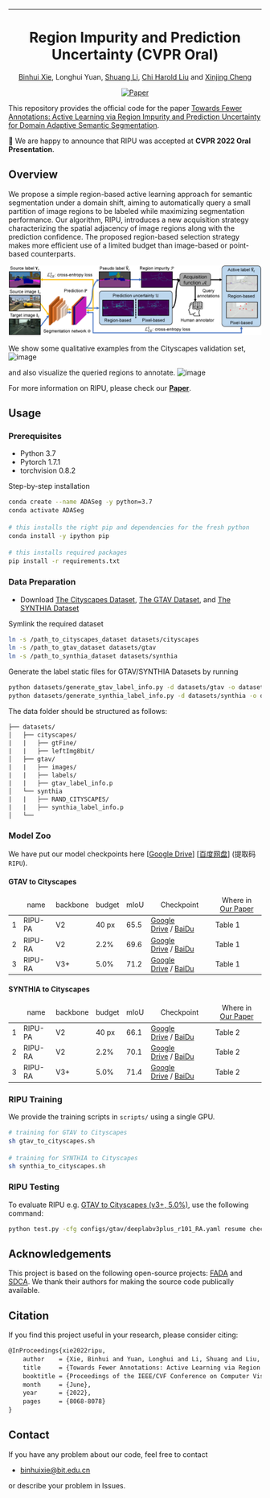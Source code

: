  ---

<div align="center">    
 
# Region Impurity and Prediction Uncertainty (CVPR Oral)

[Binhui Xie](https://binhuixie.github.io), Longhui Yuan, [Shuang Li](https://shuangli.xyz), [Chi Harold Liu](https://scholar.google.com/citations?user=3IgFTEkAAAAJ&hl=en) and [Xinjing Cheng](https://scholar.google.com/citations?user=8QbRVCsAAAAJ&hl=en)


[![Paper](http://img.shields.io/badge/paper-arxiv.2111.12940-B31B1B.svg)](https://arxiv.org/abs/2111.12940)

</div>

This repository provides the official code for the paper [Towards Fewer Annotations: Active Learning via Region Impurity and Prediction Uncertainty for Domain Adaptive Semantic Segmentation](https://arxiv.org/abs/2111.12940).

🥳 We are happy to announce that RIPU was accepted at **CVPR 2022 Oral Presentation**.

## Overview
We propose a simple region-based active learning approach for semantic segmentation under a domain shift, aiming to automatically query a small partition of image regions to be labeled while maximizing segmentation performance. 
Our algorithm, RIPU, introduces a new acquisition strategy characterizing the spatial adjacency of image regions along with the prediction confidence. 
The proposed region-based selection strategy makes more efficient use of a limited budget than image-based or point-based counterparts. 

![image](resources/framework.png)

We show some qualitative examples from the Cityscapes validation set, 
![image](resources/visualization_results.png)

and also visualize the queried regions to annotate.
![image](resources/visualization_active.png)

For more information on RIPU, please check our **[Paper](https://arxiv.org/pdf/2111.12940.pdf)**.

## Usage
### Prerequisites
- Python 3.7
- Pytorch 1.7.1
- torchvision 0.8.2

Step-by-step installation

```bash
conda create --name ADASeg -y python=3.7
conda activate ADASeg

# this installs the right pip and dependencies for the fresh python
conda install -y ipython pip

# this installs required packages
pip install -r requirements.txt

```

### Data Preparation

- Download [The Cityscapes Dataset](https://www.cityscapes-dataset.com/), [The GTAV Dataset](https://download.visinf.tu-darmstadt.de/data/from_games/), and [The SYNTHIA Dataset](https://synthia-dataset.net/)

Symlink the required dataset

```bash
ln -s /path_to_cityscapes_dataset datasets/cityscapes
ln -s /path_to_gtav_dataset datasets/gtav
ln -s /path_to_synthia_dataset datasets/synthia
```

Generate the label static files for GTAV/SYNTHIA Datasets by running

```bash
python datasets/generate_gtav_label_info.py -d datasets/gtav -o datasets/gtav/
python datasets/generate_synthia_label_info.py -d datasets/synthia -o datasets/synthia/
```

The data folder should be structured as follows:

```
├── datasets/
│   ├── cityscapes/     
|   |   ├── gtFine/
|   |   ├── leftImg8bit/
│   ├── gtav/
|   |   ├── images/
|   |   ├── labels/
|   |   ├── gtav_label_info.p
│   └──	synthia
|   |   ├── RAND_CITYSCAPES/
|   |   ├── synthia_label_info.p
│   └──	
```

### Model Zoo
We have put our model checkpoints here [[Google Drive](https://drive.google.com/drive/folders/1GUGsMHnBHlk5rlkAsUq55O2GNdFF_--a?usp=sharing)] [[百度网盘](https://pan.baidu.com/s/17PovD8QfMzZiC5pyYzOqXA)] (提取码`RIPU`).

#### GTAV to Cityscapes
<table>
  <thead>
    <tr style="text-align: center;">
      <td></td>
      <td>name</td>
      <td>backbone</td>
      <td>budget</td>
      <td>mIoU</td>
     <td>Checkpoint</td>
    <td>Where in <a href="https://arxiv.org/abs/2111.12940">Our Paper</a></td>
    </tr>
  </thead>
  <tbody>
    <tr>
      <td>1</td>
      <td>RIPU-PA</td>
      <td>V2</td>
      <td>40 px</td>
      <td>65.5</td>
      <td><a href="https://drive.google.com/drive/folders/1GUGsMHnBHlk5rlkAsUq55O2GNdFF_--a?usp=sharing">Google Drive</a>&nbsp/&nbsp<a href="https://pan.baidu.com/s/17PovD8QfMzZiC5pyYzOqXA">BaiDu</a>&nbsp</td>
      <td>Table 1</td>
    </tr>
    <tr>
      <td>2</td>
      <td>RIPU-RA</td>
      <td>V2</td>
      <td>2.2%</td>
      <td>69.6</td>
      <td><a href="https://drive.google.com/drive/folders/1GUGsMHnBHlk5rlkAsUq55O2GNdFF_--a?usp=sharing">Google Drive</a>&nbsp/&nbsp<a href="https://pan.baidu.com/s/17PovD8QfMzZiC5pyYzOqXA">BaiDu</a>&nbsp;</td>
      <td>Table 1</td>
    </tr>
    <tr>
      <td>3</td>
      <td>RIPU-RA</td>
      <td>V3+</td>
      <td>5.0%</td>
      <td>71.2</td>
      <td><a href="https://drive.google.com/drive/folders/1GUGsMHnBHlk5rlkAsUq55O2GNdFF_--a?usp=sharing">Google Drive</a>&nbsp/&nbsp<a href="https://pan.baidu.com/s/17PovD8QfMzZiC5pyYzOqXA">BaiDu</a>&nbsp;</td>
      <td>Table 1</td>
    </tr>
  </tbody>
</table>

#### SYNTHIA to Cityscapes
<table>
  <thead>
    <tr style="text-align: center;">
      <td></td>
      <td>name</td>
      <td>backbone</td>
      <td>budget</td>
    <td>mIoU</td>
      <td>Checkpoint</td>
      <td>Where in <a href="https://arxiv.org/abs/2111.12940">Our Paper</a></td>
    </tr>
  </thead>
  <tbody>
    <tr>
      <td>1</td>
      <td>RIPU-PA</td>
      <td>V2</td>
      <td>40 px</td>
      <td>66.1</td>
      <td><a href="https://drive.google.com/drive/folders/1GUGsMHnBHlk5rlkAsUq55O2GNdFF_--a?usp=sharing">Google Drive</a>&nbsp/&nbsp<a href="https://pan.baidu.com/s/17PovD8QfMzZiC5pyYzOqXA">BaiDu</a>&nbsp</td>
      <td>Table 2</td>
    </tr>
    <tr>
      <td>2</td>
      <td>RIPU-RA</td>
      <td>V2</td>
      <td>2.2%</td>
      <td>70.1</td>
      <td><a href="https://drive.google.com/drive/folders/1GUGsMHnBHlk5rlkAsUq55O2GNdFF_--a?usp=sharing">Google Drive</a>&nbsp/&nbsp<a href="https://pan.baidu.com/s/17PovD8QfMzZiC5pyYzOqXA">BaiDu</a>&nbsp;</td>
      <td>Table 2</td>
    </tr>
    <tr>
      <td>3</td>
      <td>RIPU-RA</td>
      <td>V3+</td>
      <td>5.0%</td>
      <td>71.4</td>
      <td><a href="https://drive.google.com/drive/folders/1GUGsMHnBHlk5rlkAsUq55O2GNdFF_--a?usp=sharing">Google Drive</a>&nbsp/&nbsp<a href="https://pan.baidu.com/s/17PovD8QfMzZiC5pyYzOqXA">BaiDu</a>&nbsp;</td>
      <td>Table 2</td>
    </tr>
  </tbody>
</table>


### RIPU Training

We provide the training scripts in `scripts/` using a single GPU.

```bash
# training for GTAV to Cityscapes
sh gtav_to_cityscapes.sh

# training for SYNTHIA to Cityscapes
sh synthia_to_cityscapes.sh
```

### RIPU Testing
To evaluate RIPU e.g. [GTAV to Cityscapes (v3+, 5.0%)](https://drive.google.com/file/d/1_ZNbEw_hGh5cAX59vlIgRdfkFF7M5nCY/view?usp=sharing), use the following command:
```bash
python test.py -cfg configs/gtav/deeplabv3plus_r101_RA.yaml resume checkpint/v3plus_gtav_ra_5.0_precent/model_last.pth OUTPUT_DIR checkpint/v3plus_gtav_ra_5.0_precent
```


## Acknowledgements
This project is based on the following open-source projects: [FADA](https://github.com/JDAI-CV/FADA) and [SDCA](https://github.com/BIT-DA/SDCA). We thank their authors for making the source code publically available.


## Citation
If you find this project useful in your research, please consider citing:
```latex
@InProceedings{xie2022ripu,
    author    = {Xie, Binhui and Yuan, Longhui and Li, Shuang and Liu, Chi Harold and Cheng, Xinjing},
    title     = {Towards Fewer Annotations: Active Learning via Region Impurity and Prediction Uncertainty for Domain Adaptive Semantic Segmentation},
    booktitle = {Proceedings of the IEEE/CVF Conference on Computer Vision and Pattern Recognition (CVPR)},
    month     = {June},
    year      = {2022},
    pages     = {8068-8078}
}
```

## Contact

If you have any problem about our code, feel free to contact

- [binhuixie@bit.edu.cn](mailto:binhuixie@bit.edu.cn)

or describe your problem in Issues.
